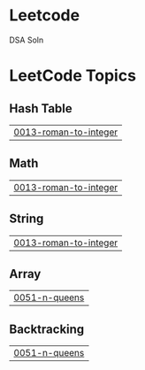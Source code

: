# Leetcode
DSA Soln

<!---LeetCode Topics Start-->
# LeetCode Topics
## Hash Table
|  |
| ------- |
| [0013-roman-to-integer](https://github.com/partthh/Leetcode/tree/master/0013-roman-to-integer) |
## Math
|  |
| ------- |
| [0013-roman-to-integer](https://github.com/partthh/Leetcode/tree/master/0013-roman-to-integer) |
## String
|  |
| ------- |
| [0013-roman-to-integer](https://github.com/partthh/Leetcode/tree/master/0013-roman-to-integer) |
## Array
|  |
| ------- |
| [0051-n-queens](https://github.com/partthh/Leetcode/tree/master/0051-n-queens) |
## Backtracking
|  |
| ------- |
| [0051-n-queens](https://github.com/partthh/Leetcode/tree/master/0051-n-queens) |
<!---LeetCode Topics End-->